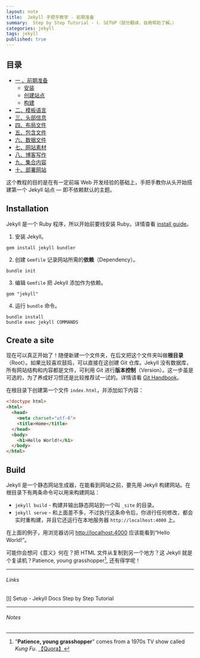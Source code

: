 ```yaml
---
layout: note
title:  Jekyll 手把手教学 - 前期准备
summary:  Step by Step Tutorial - Ⅰ. SETUP（部分翻译，自用帮助了解。）
categories: jekyll
tags: jekyll
published: true
---
```


## 目录

- [一 、前期准备 ](../jekyll/01st-setup.html)
	- [安装 ](#installation)
	- [创建站点](#create-a-site)
	- [构建](#build)
- [二、模板语言 ](../jekyll/02nd-Liquid.html)
- [三、头部信息  ](../jekyll/03rd-Front-Matter.html)
- [四、布局文件 ](../jekyll/04th-Layouts.html)
- [五、包含文件 ](../jekyll/05th-Includes.html)
- [六、数据文件 ](../jekyll/06th-Data-Files.html)
- [七、网站素材 ](../jekyll/07th-Assets.html)
- [八、博客写作 ](../jekyll/08th-Blogging.html)
- [九、集合内容 ](../jekyll/09th-Collections.html)
- [十、部署网站 ](../jekyll/10th-Deployment.html)

这个教程的目的是在有一定前端 Web 开发经验的基础上，手把手教你从头开始搭建第一个 Jekyll 站点 — 即不依赖默认的主题。

## Installation
Jekyll 是一个 Ruby 程序，所以开始前要线安装 Ruby。详情查看 [install guide](https://jekyllrb.com/docs/installation/)。

1. 安装 Jekyll。
```
gem install jekyll bundler
```
2. 创建 `Gemfile` 记录网站所需的**依赖**（Dependency）。
```
bundle init
```
3. 编辑 `Gemfile` 把 Jekyll 添加作为依赖。
```
gem "jekyll"
```
4. 运行 `bundle` 命令。
```
bundle install 
bundle exec jekyll COMMANDS
```

## Create a site
现在可以真正开始了！随便新建一个文件夹，在后文把这个文件夹叫做**根目录**（Root）。如果比较喜欢鼓捣，可以直接在这创建 Git 仓库。Jekyll 没有数据库，所有网站结构和内容都是文件，可利用 Git 进行**版本控制**（Version）。这一步虽是可选的，为了养成好习惯还是比较推荐试一试的。详情请看 [Git Handbook](https://guides.github.com/introduction/git-handbook/)。

在根目录下创建第一个文件 `index.html`，并添加如下内容：
```html
<!doctype html>
<html>
  <head>
    <meta charset="utf-8">
    <title>Home</title>
  </head>
  <body>
    <h1>Hello World!</h1>
  </body>
</html>
```

## Build
Jekyll 是一个静态网站生成器，在能看到网站之前，要先用 Jekyll 构建网站。在根目录下有两条命令可以用来构建网站：
- `jekyll build` - 构建并输出静态网站到一个叫 `_site` 的目录。
- `jekyll serve` - 和上面差不多，不过执行这条命令后，你进行任何修改，都会实时重构建，并且它还运行在本地服务器 `http://localhost:4000` 上。

在上面的例子，用浏览器访问 [http://localhost:4000](http://localhost:4000/) 应该能看到“Hello World!”。

可能你会想问《意义》何在？把 HTML 文件从复制到另一个地方？这 Jekyll 就是个复读机？Patience, young grasshopper[^1], 还有得学呢！

---
###### Links
[[Ⅰ]](https://jekyllrb.com/docs/step-by-step/01-setup/) Setup - Jekyll Docs Step by Step Tutorial 

---
###### Notes

[^1]: "**Patience, young grasshopper**" comes from a 1970s TV show called *Kung Fu*. [【Quora】](https://www.quora.com/Where-does-that-phrase-patience-young-grasshopper-originate)

